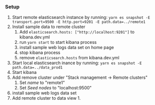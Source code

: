### Setup
1. Start remote elasticsearch instance by running: `yarn es snapshot -E transport.port=9500 -E http.port=9201 -E path.data=../remote1`
2. Install sample data to remote cluster
    1. Add `elasticsearch.hosts: ["http://localhost:9201"]` to kibana.dev.yml
    2. run `yarn start` to start kibana process
    3. install sample web logs data set on home page
    4. stop kibana process
    5. remove `elasticsearch.hosts` from kibana.dev.yml
3. Start local elasticsearch inance by running: `yarn es snapshot -E path.data=../data_prod1`
4. Start kibana
5. Add remove cluster under "Stack management -> Remote clusters"
    1. Set *name* to "remote1"
    2. Set *Seed nodes* to "localhost:9500" 
5. install sample web logs data set
6. Add remote cluster to data view
    1.
